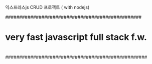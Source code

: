 익스프레스js CRUD 프로젝트 ( with nodejs)

#################################################
#
#
# very fast javascript full stack f.w.
#
#
###################################################
